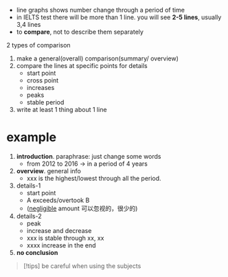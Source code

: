 
- line graphs shows number change through a period of time
- in IELTS test there will be more than 1 line. you will see **2-5 lines**, usually 3,4 lines
- to **compare**, not to describe them separately

2 types of comparison
1. make a general(overall) comparison(summary/ overview)
2. compare the lines at specific points for details
	- start point
	- cross point
	- increases
	- peaks
	- stable period
3. write at least 1 thing about 1 line

# example
1. **introduction**. paraphrase: just change some words
	- from 2012 to 2016 -> in a period of 4 years
2. **overview**. general info
	- xxx is the highest/lowest through all the period.
3. details-1
	- start point
	- A exceeds/overtook B
	- (<u>negligible</u> amount 可以忽视的，很少的)
4. details-2
	- peak
	- increase and decrease
	- xxx is stable through xx, xx
	- xxxx increase in the end
5. **no conclusion**
> [!tips]
> be careful when using the subjects